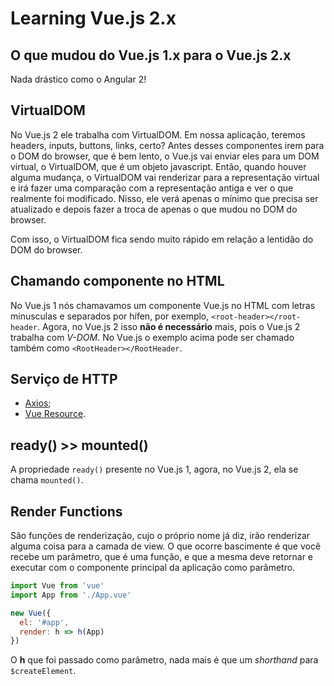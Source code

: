 # Learning Vue.js 2.x

## O que mudou do Vue.js 1.x para o Vue.js 2.x

Nada drástico como o Angular 2!


## VirtualDOM

No Vue.js 2 ele trabalha com VirtualDOM. Em nossa aplicação, teremos headers, inputs, buttons, links, certo? Antes desses componentes irem para o DOM do browser, que é bem lento, o Vue.js vai enviar eles para um DOM virtual, o VirtualDOM, que é um objeto javascript. Então, quando houver alguma mudança, o VirtualDOM vai renderizar para a representação virtual e irá fazer uma comparação com a representação antiga e ver o que realmente foi modificado. Nisso, ele verá apenas o mínimo que precisa ser atualizado e depois fazer a troca de apenas o que mudou no DOM do browser.

Com isso, o VirtualDOM fica sendo muito rápido em relação a lentidão do DOM do browser.


## Chamando componente no HTML

No Vue.js 1 nós chamavamos um componente Vue.js no HTML com letras minusculas e separados por hífen, por exemplo, `<root-header></root-header`. Agora, no Vue.js 2 isso **não é necessário** mais, pois o Vue.js 2 trabalha com *V-DOM*. No Vue.js o exemplo acima pode ser chamado também como `<RootHeader></RootHeader`.


## Serviço de HTTP

- [Axios](https://github.com/mzabriskie/axios);  
- [Vue Resource](https://github.com/pagekit/vue-resource).


## ready() >> mounted()

A propriedade `ready()` presente no Vue.js 1, agora, no Vue.js 2, ela se chama `mounted()`.


## Render Functions

São funções de renderização, cujo o próprio nome já diz, irão renderizar alguma coisa para a camada de view. O que ocorre bascimente é que você recebe um parâmetro, que é uma função, e que a mesma deve retornar e executar com o componente principal da aplicação como parâmetro.

```js  
import Vue from 'vue'  
import App from './App.vue'

new Vue({  
  el: '#app',
  render: h => h(App)
})
```

O **h** que foi passado como parâmetro, nada mais é que um *shorthand* para `$createElement`.
